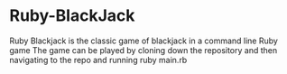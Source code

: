 # Ruby-BlackJack

Ruby Blackjack is the classic game of blackjack in a command line Ruby game
The game can be played by cloning down the repository and then navigating to the repo and running ruby main.rb
